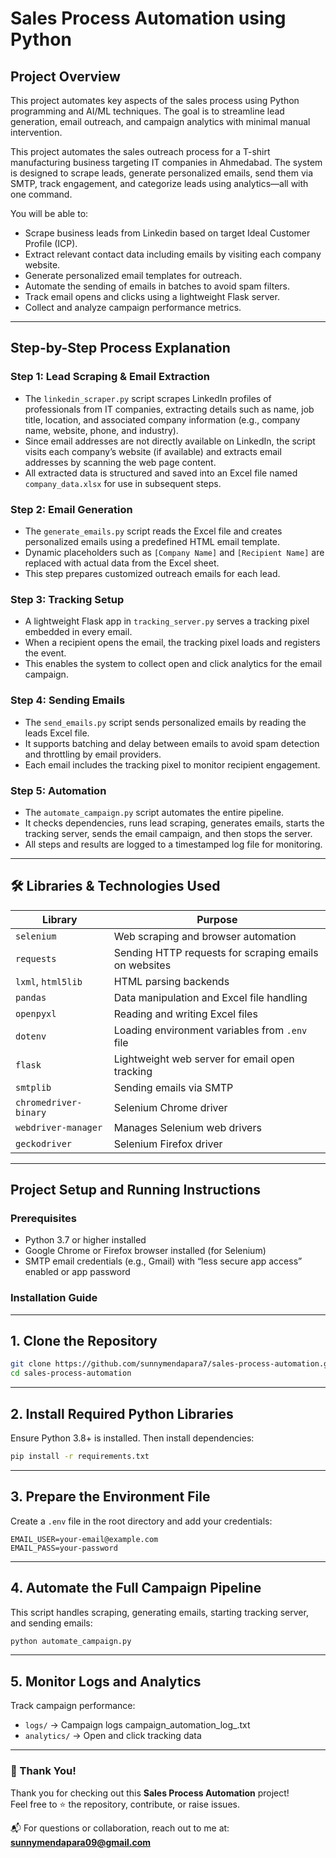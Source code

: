 # Sales Process Automation using Python 

## Project Overview
This project automates key aspects of the sales process using Python programming and AI/ML techniques. The goal is to streamline lead generation, email outreach, and campaign analytics with minimal manual intervention.

This project automates the sales outreach process for a T-shirt manufacturing business targeting IT companies in Ahmedabad. The system is designed to scrape leads, generate personalized emails, send them via SMTP, track engagement, and categorize leads using analytics—all with one command.

You will be able to:
- Scrape business leads from Linkedin based on target Ideal Customer Profile (ICP).
- Extract relevant contact data including emails by visiting each company website.
- Generate personalized email templates for outreach.
- Automate the sending of emails in batches to avoid spam filters.
- Track email opens and clicks using a lightweight Flask server.
- Collect and analyze campaign performance metrics.

---

## Step-by-Step Process Explanation

### Step 1: Lead Scraping & Email Extraction
- The `linkedin_scraper.py` script scrapes LinkedIn profiles of professionals from IT companies, extracting details such as name, job title, location, and associated company information (e.g., company name, website, phone, and industry).
- Since email addresses are not directly available on LinkedIn, the script visits each company’s website (if available) and extracts email addresses by scanning the web page content.
- All extracted data is structured and saved into an Excel file named `company_data.xlsx` for use in subsequent steps.

### Step 2: Email Generation
- The `generate_emails.py` script reads the Excel file and creates personalized emails using a predefined HTML email template.
- Dynamic placeholders such as `[Company Name]` and `[Recipient Name]` are replaced with actual data from the Excel sheet.
- This step prepares customized outreach emails for each lead.

### Step 3: Tracking Setup
- A lightweight Flask app in `tracking_server.py` serves a tracking pixel embedded in every email.
- When a recipient opens the email, the tracking pixel loads and registers the event.
- This enables the system to collect open and click analytics for the email campaign.

### Step 4: Sending Emails
- The `send_emails.py` script sends personalized emails by reading the leads Excel file.
- It supports batching and delay between emails to avoid spam detection and throttling by email providers.
- Each email includes the tracking pixel to monitor recipient engagement.

### Step 5: Automation
- The `automate_campaign.py` script automates the entire pipeline.
- It checks dependencies, runs lead scraping, generates emails, starts the tracking server, sends the email campaign, and then stops the server.
- All steps and results are logged to a timestamped log file for monitoring.

---

## 🛠️ Libraries & Technologies Used

| Library               | Purpose                                                  |
|-----------------------|----------------------------------------------------------|
| `selenium`            | Web scraping and browser automation                      |
| `requests`            | Sending HTTP requests for scraping emails on websites    |
| `lxml`, `html5lib`    | HTML parsing backends                                    |
| `pandas`              | Data manipulation and Excel file handling                |
| `openpyxl`            | Reading and writing Excel files                          |
| `dotenv`              | Loading environment variables from `.env` file           |
| `flask`               | Lightweight web server for email open tracking           |
| `smtplib`             | Sending emails via SMTP                                  |
| `chromedriver-binary` | Selenium Chrome driver                                   |
| `webdriver-manager`   | Manages Selenium web drivers                             |
| `geckodriver`         | Selenium Firefox driver                                  |

---

## Project Setup and Running Instructions

### Prerequisites
- Python 3.7 or higher installed
- Google Chrome or Firefox browser installed (for Selenium)
- SMTP email credentials (e.g., Gmail) with “less secure app access” enabled or app password


### Installation Guide

---

## 1. Clone the Repository

```bash
git clone https://github.com/sunnymendapara7/sales-process-automation.git
cd sales-process-automation
```

---

## 2. Install Required Python Libraries

Ensure Python 3.8+ is installed. Then install dependencies:

```bash
pip install -r requirements.txt
```

---

## 3. Prepare the Environment File

Create a `.env` file in the root directory and add your credentials:

```env
EMAIL_USER=your-email@example.com
EMAIL_PASS=your-password
```

---

## 4. Automate the Full Campaign Pipeline

This script handles scraping, generating emails, starting tracking server, and sending emails:

```bash
python automate_campaign.py
```

---

## 5. Monitor Logs and Analytics

Track campaign performance:

- `logs/` → Campaign logs campaign_automation_log_<timestamp>.txt
- `analytics/` → Open and click tracking data

---

### 🙌 Thank You!

Thank you for checking out this **Sales Process Automation** project!  
Feel free to ⭐️ the repository, contribute, or raise issues.

📬 For questions or collaboration, reach out to me at:  
**sunnymendapara09@gmail.com**

